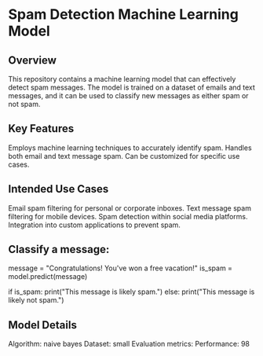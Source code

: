 
# Spam Detection Machine Learning Model

## Overview

This repository contains a machine learning model that can effectively detect spam messages. The model is trained on a dataset of emails and text messages, and it can be used to classify new messages as either spam or not spam.

## Key Features

Employs machine learning techniques to accurately identify spam.
Handles both email and text message spam.
Can be customized for specific use cases.


## Intended Use Cases

Email spam filtering for personal or corporate inboxes.
Text message spam filtering for mobile devices.
Spam detection within social media platforms.
Integration into custom applications to prevent spam.

## Classify a message:

message = "Congratulations! You've won a free vacation!"
is_spam = model.predict(message)

if is_spam:
    print("This message is likely spam.")
else:
    print("This message is likely not spam.")

## Model Details

Algorithm: naive bayes
Dataset: small
Evaluation metrics: 
Performance: 98


 


